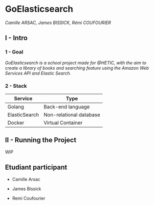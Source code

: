 # GoElasticsearch

_Camille ARSAC, James BISSICK, Rémi COUFOURIER_

## I - Intro

### 1 - Goal

*GoElasticsearch is a school project made for @HETIC, with the aim to create a library of books and searching feature using the Amazon Web Services API and Elastic Search.*

### 2 - Stack

| Service    | Type                       |
| ---------- | -------------------------- |
| Golang     | Back-end language          |
| ElasticSearch | Non-relational database |
| Docker   | Virtual Container            |

## II - Running the Project

WIP

## Etudiant participant
- Camille Arsac

- James Bissick

- Remi Coufourier
